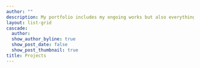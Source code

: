 ```yaml
---
author: ""
description: My portfolio includes my ongoing works but also everything that I've contributed to.
layout: list-grid
cascade:
  author: 
  show_author_byline: true
  show_post_date: false
  show_post_thumbnail: true
title: Projects
---
```

